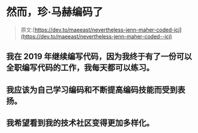 # 然而，珍·马赫编码了

> 原文:[https://dev.to/maeeast/nevertheless-jenn-maher-coded-jcj](https://dev.to/maeeast/nevertheless-jenn-maher-coded--jcj)

## 我在 2019 年继续编写代码，因为我终于有了一份可以全职编写代码的工作，我每天都可以练习。

## 我应该为自己学习编码和不断提高编码技能而受到表扬。

## 我希望看到我的技术社区变得更加多样化。